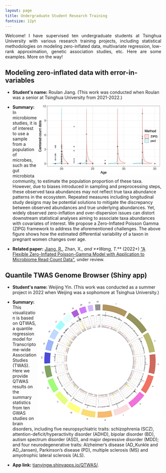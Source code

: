 ```yaml
---
layout: page
title: Undergraduate Student Research Training
fontsize: 12pt
---
```


<p align="justify">
Welcome! I have supervised ten undergraduate students at Tsinghua University with various research training projects, including statistical methodologies on modeling zero-inflated data, multivariate regression, low-rank approximation, genetic association studies, etc. Here are some examples. More on the way!
</p>

## Modeling zero-inflated data with error-in-variables

- **Student's name:** Roulan Jiang. (This work was conducted when Roulan was a senior at Tsinghua University from 2021-2022.)

<img align="right" src="/img/Romero_32_violin_pre_Race01.jpg" alt="" width="400">

- **Summary:** In microbiome studies, it is of interest to use a sample from a population of microbes, such as the gut microbiota community, to estimate the population proportion of these taxa. However, due to biases introduced in sampling and preprocessing steps, these observed taxa abundances may not reflect true taxa abundance patterns in the ecosystem. Repeated measures including longitudinal study designs may be potential solutions to mitigate the discrepancy between observed abundances and true underlying abundances. Yet, widely observed zero-inflation and over-dispersion issues can distort downstream statistical analyses aiming to associate taxa abundances with covariates of interest. We propose a Zero-Inflated Poisson Gamma (ZIPG) framework to address the aforementioned challenges. The above figure shows how the estimated differential variability of a taxon in pregnant women changes over age.

- **Related paper:** <ins>Jiang, R.</ins>, Zhan, X.*, and **Wang, T.<b>*</b>** (2022+) ["A Flexible Zero-Inflated Poisson-Gamma Model with Application to Microbiome Read Count Data"](https://arxiv.org/pdf/2207.07796.pdf), under review.

## Quantile TWAS Genome Browser (Shiny app)
- **Student's name:** Weijing Yin. (This work was conducted as a summer project in 2022 when Weijing was a sophomore at Tsinghua University.)

<img align="right" src="/img/shiny.png" alt="" width="400">

- **Summary:** This visualization is based on QTWAS, a quantile regression model for Transcriptome-wide Association Studies (TWAS). Here we provide QTWAS results on the summary statistics from ten GWAS studies on brain disorders, including five neuropsychiatric traits: schizophrenia (SCZ), attention-deficit/hyperactivity disorder (ADHD), bipolar disorder (BD), autism spectrum disorder (ASD), and major depressive disorder (MDD); and four neurodegenerative traits: Alzheimer’s disease (AD_Kunkle and AD_Jansen), Parkinson’s disease (PD), multiple sclerosis (MS) and amyotrophic lateral sclerosis (ALS).

- **App link:** [tianyingw.shinyapps.io/QTWAS/](https://tianyingw.shinyapps.io/QTWAS/).



